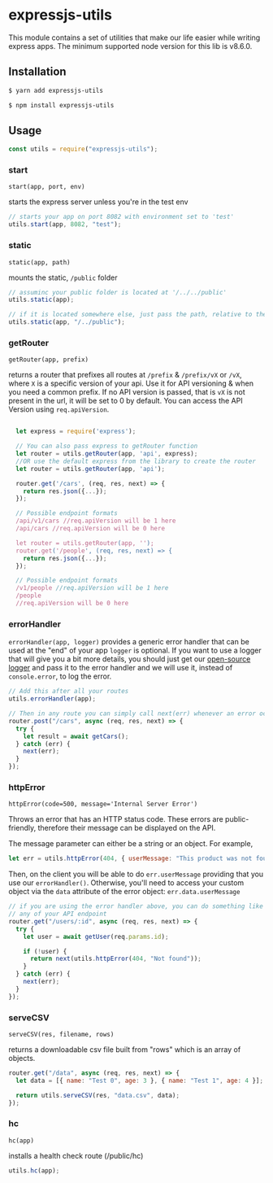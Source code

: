 # expressjs-utils

This module contains a set of utilities that make our life easier while writing express apps. The minimum supported node version for this lib is v8.6.0.

## Installation

```bash
$ yarn add expressjs-utils
```

```bash
$ npm install expressjs-utils
```

## Usage

```js
const utils = require("expressjs-utils");
```

### start

`start(app, port, env)`

starts the express server unless you're in the test env

```js
// starts your app on port 8082 with environment set to 'test'
utils.start(app, 8082, "test");
```

### static

`static(app, path)`

mounts the static, `/public` folder

```js
// assuminc your public folder is located at '/../../public'
utils.static(app);

// if it is located somewhere else, just pass the path, relative to the current file.
utils.static(app, "/../public");
```

### getRouter

`getRouter(app, prefix)`

returns a router that prefixes all routes at `/prefix` & `/prefix/vX` or `/vX`, where `X` is a specific version of your api. Use it for API versioning & when you need a common prefix.
If no API version is passed, that is `vX` is not present in the url, it will be set to 0 by default. You can access the API Version using `req.apiVersion`.

```js

  let express = require('express');

  // You can also pass express to getRouter function
  let router = utils.getRouter(app, 'api', express);
  //OR use the default express from the library to create the router
  let router = utils.getRouter(app, 'api');

  router.get('/cars', (req, res, next) => {
    return res.json({...});
  });

  // Possible endpoint formats
  /api/v1/cars //req.apiVersion will be 1 here
  /api/cars //req.apiVersion will be 0 here

  let router = utils.getRouter(app, '');
  router.get('/people', (req, res, next) => {
    return res.json({...});
  });

  // Possible endpoint formats
  /v1/people //req.apiVersion will be 1 here
  /people
  //req.apiVersion will be 0 here

```

### errorHandler

`errorHandler(app, logger)`
provides a generic error handler that can be used at the "end" of your app
`logger` is optional. If you want to use a logger that will give you a bit more details, you should just get our [open-source logger](https://github.com/namshi/lib-logger) and pass it to the error handler and we will use it, instead of `console.error`, to log the error.

```js
// Add this after all your routes
utils.errorHandler(app);

// Then in any route you can simply call next(err) whenever an error occurs
router.post("/cars", async (req, res, next) => {
  try {
    let result = await getCars();
  } catch (err) {
    next(err);
  }
});
```

### httpError

`httpError(code=500, message='Internal Server Error')`

Throws an error that has an HTTP status code. These errors are public-friendly, therefore their message can be displayed on the API.

The message parameter can either be a string or an object. For example,

```js
let err = utils.httpError(404, { userMessage: "This product was not found. Please try other products" });
```

Then, on the client you will be able to do `err.userMessage` providing that you use our `errorHandler()`. Otherwise, you'll need to access your custom object via the `data` attribute of the error object: `err.data.userMessage`

```js
// if you are using the error handler above, you can do something like this in
// any of your API endpoint
router.get("/users/:id", async (req, res, next) => {
  try {
    let user = await getUser(req.params.id);

    if (!user) {
      return next(utils.httpError(404, "Not found"));
    }
  } catch (err) {
    next(err);
  }
});
```

### serveCSV

`serveCSV(res, filename, rows)`

returns a downloadable csv file built from "rows" which is an array of objects.

```js
router.get("/data", async (req, res, next) => {
  let data = [{ name: "Test 0", age: 3 }, { name: "Test 1", age: 4 }];

  return utils.serveCSV(res, "data.csv", data);
});
```

### hc

`hc(app)`

installs a health check route (/public/hc)

```js
utils.hc(app);
```

